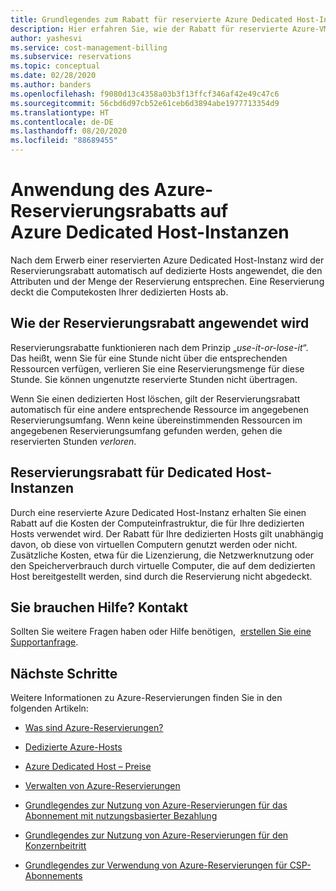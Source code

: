 ```yaml
---
title: Grundlegendes zum Rabatt für reservierte Azure Dedicated Host-Instanzen
description: Hier erfahren Sie, wie der Rabatt für reservierte Azure-VM-Instanzen auf Azure Dedicated Host-Instanzen angewendet wird.
author: yashesvi
ms.service: cost-management-billing
ms.subservice: reservations
ms.topic: conceptual
ms.date: 02/28/2020
ms.author: banders
ms.openlocfilehash: f9080d13c4358a03b3f13ffcf346af42e49c47c6
ms.sourcegitcommit: 56cbd6d97cb52e61ceb6d3894abe1977713354d9
ms.translationtype: HT
ms.contentlocale: de-DE
ms.lasthandoff: 08/20/2020
ms.locfileid: "88689455"
---
```

# <a name="how-the-azure-reservation-discount-is-applied-to-azure-dedicated-hosts"></a>Anwendung des Azure-Reservierungsrabatts auf Azure Dedicated Host-Instanzen

Nach dem Erwerb einer reservierten Azure Dedicated Host-Instanz wird der Reservierungsrabatt automatisch auf dedizierte Hosts angewendet, die den Attributen und der Menge der Reservierung entsprechen. Eine Reservierung deckt die Computekosten Ihrer dedizierten Hosts ab.

## <a name="how-reservation-discount-is-applied"></a>Wie der Reservierungsrabatt angewendet wird

Reservierungsrabatte funktionieren nach dem Prinzip „*use-it-or-lose-it*“. Das heißt, wenn Sie für eine Stunde nicht über die entsprechenden Ressourcen verfügen, verlieren Sie eine Reservierungsmenge für diese Stunde. Sie können ungenutzte reservierte Stunden nicht übertragen.

Wenn Sie einen dedizierten Host löschen, gilt der Reservierungsrabatt automatisch für eine andere entsprechende Ressource im angegebenen Reservierungsumfang. Wenn keine übereinstimmenden Ressourcen im angegebenen Reservierungsumfang gefunden werden, gehen die reservierten Stunden *verloren*.

## <a name="reservation-discount-for-dedicated-hosts"></a>Reservierungsrabatt für Dedicated Host-Instanzen

Durch eine reservierte Azure Dedicated Host-Instanz erhalten Sie einen Rabatt auf die Kosten der Computeinfrastruktur, die für Ihre dedizierten Hosts verwendet wird. Der Rabatt für Ihre dedizierten Hosts gilt unabhängig davon, ob diese von virtuellen Computern genutzt werden oder nicht. Zusätzliche Kosten, etwa für die Lizenzierung, die Netzwerknutzung oder den Speicherverbrauch durch virtuelle Computer, die auf dem dedizierten Host bereitgestellt werden, sind durch die Reservierung nicht abgedeckt.

## <a name="need-help-contact-us"></a>Sie brauchen Hilfe? Kontakt

Sollten Sie weitere Fragen haben oder Hilfe benötigen,  [erstellen Sie eine Supportanfrage](https://go.microsoft.com/fwlink/?linkid=2083458).

## <a name="next-steps"></a>Nächste Schritte

Weitere Informationen zu Azure-Reservierungen finden Sie in den folgenden Artikeln:

- [Was sind Azure-Reservierungen?](https://docs.microsoft.com/azure/billing/billing-save-compute-costs-reservations)

- [Dedizierte Azure-Hosts](https://docs.microsoft.com/azure/virtual-machines/windows/dedicated-hosts)

- [Azure Dedicated Host – Preise](https://azure.microsoft.com/pricing/details/virtual-machines/dedicated-host/)

- [Verwalten von Azure-Reservierungen](https://docs.microsoft.com/azure/billing/billing-manage-reserved-vm-instance)

- [Grundlegendes zur Nutzung von Azure-Reservierungen für das Abonnement mit nutzungsbasierter Bezahlung](https://docs.microsoft.com/azure/billing/billing-understand-reserved-instance-usage)

- [Grundlegendes zur Nutzung von Azure-Reservierungen für den Konzernbeitritt](https://docs.microsoft.com/azure/billing/billing-understand-reserved-instance-usage-ea)

- [Grundlegendes zur Verwendung von Azure-Reservierungen für CSP-Abonnements](https://docs.microsoft.com/partner-center/azure-reservations)

